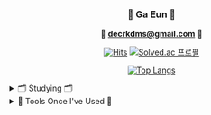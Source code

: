 <div align="center">
  
 ### 🌱 Ga Eun 🌱 
<div align="center">
  
📧 **<decrkdms@gmail.com>** 📧 
  
[![Hits](https://hits.seeyoufarm.com/api/count/incr/badge.svg?url=https%3A%2F%2Fgithub.com%2Fdec-gannii&count_bg=%23000000&title_bg=%23000000&icon=github.svg&icon_color=%23E7E7E7&title=hits&edge_flat=false)](https://hits.seeyoufarm.com)
[![Solved.ac
프로필](http://mazassumnida.wtf/api/mini/generate_badge?boj=gannii)](https://solved.ac/gannii)
  
  </div> 
  <div align="center">
    
[![Top Langs](https://github-readme-stats.vercel.app/api/top-langs/?username=dec-gannii&theme=buefy&show_icons=true&layout=compact)](https://github.com/dec-gannii/github-readme-stats)
    
  </div>
  
</div> 

<div> 
  <details>
  <summary>  🗂 Studying 🗂 </summary>
    
<img src="https://img.shields.io/badge/swift-F05138?style=round-square&logo=swift&logoColor=white"/> <img src="https://img.shields.io/badge/java-007396?style=round-square&logo=java&logoColor=white"/> <img src="https://img.shields.io/badge/c++-00599C?style=round-square&logo=c++&logoColor=white"/> <img src="https://img.shields.io/badge/oracle-F80000?style=round-square&logo=oracle&logoColor=white"/> <img src="https://img.shields.io/badge/python-3776AB?style=round-square&logo=python&logoColor=white"/> <img src="https://img.shields.io/badge/html5-E34F26?style=round-square&logo=html5&logoColor=white"/> <img src="https://img.shields.io/badge/css3-1572B6?style=round-square&logo=css3&logoColor=white"/> <img src="https://img.shields.io/badge/unity-000000?style=round-square&logo=unity&logoColor=white"/>  
      
  </details>
  
  <details>
  <summary>   🔧 Tools Once I've Used 🔧 </summary>
  
<img src="https://img.shields.io/badge/illustrator-FF9A00?style=round-square&logo=adobeIllustrator&logoColor=white"/> <img src="https://img.shields.io/badge/photoshop-31A8FF?style=round-square&logo=adobePhotoshop&logoColor=white"/> <img src="https://img.shields.io/badge/adobe XD-FF61F6?style=round-square&logo=adobeXD&logoColor=white"/> <img src="https://img.shields.io/badge/figma-F24E1E?style=round-square&logo=figma&logoColor=white"/> <img src="https://img.shields.io/badge/Notion-000000?style=round-square&logo=Notion&logoColor=white"/> <br> <img src="https://img.shields.io/badge/visual studio-5C2D91?style=round-square&logo=visualStudio&logoColor=white"/> <img src="https://img.shields.io/badge/visual studio code-007ACC?style=round-square&logo=visualStudioCode&logoColor=white"/> <img src="https://img.shields.io/badge/xcode-147EFB?style=round-square&logo=xcode&logoColor=white"/> <img src="https://img.shields.io/badge/eclipse-2C2255?style=round-square&logo=eclipse&logoColor=white"/> <img src="https://img.shields.io/badge/GitHub-000000?style=round-square&logo=GitHub&logoColor=white"/> <img src="https://img.shields.io/badge/android studio-3DDC84?style=round-square&logo=androidStudio&logoColor=white"/> <img src="https://img.shields.io/badge/firebase-FFCA28?style=round-square&logo=firebase&logoColor=white"/> 

  </details>
  
</div> 

